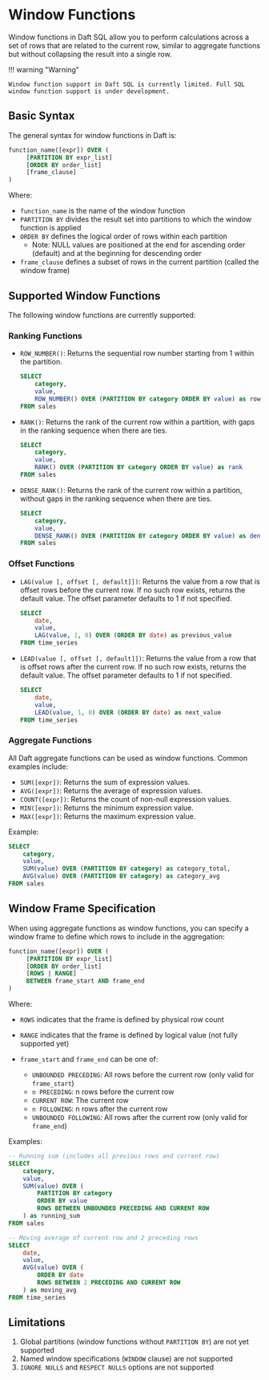 # Window Functions

Window functions in Daft SQL allow you to perform calculations across a set of rows that are related to the current row, similar to aggregate functions but without collapsing the result into a single row.

!!! warning "Warning"

    Window function support in Daft SQL is currently limited. Full SQL window function support is under development.

## Basic Syntax

The general syntax for window functions in Daft is:

```sql
function_name([expr]) OVER (
     [PARTITION BY expr_list]
     [ORDER BY order_list]
     [frame_clause]
)
```

Where:

- `function_name` is the name of the window function
- `PARTITION BY` divides the result set into partitions to which the window function is applied
- `ORDER BY` defines the logical order of rows within each partition
    - Note: NULL values are positioned at the end for ascending order (default) and at the beginning for descending order
- `frame_clause` defines a subset of rows in the current partition (called the window frame)

## Supported Window Functions

The following window functions are currently supported:

### Ranking Functions

- `ROW_NUMBER()`: Returns the sequential row number starting from 1 within the partition.

    ```sql
    SELECT
        category,
        value,
        ROW_NUMBER() OVER (PARTITION BY category ORDER BY value) as row_num
    FROM sales
    ```

- `RANK()`: Returns the rank of the current row within a partition, with gaps in the ranking sequence when there are ties.

    ```sql
    SELECT
        category,
        value,
        RANK() OVER (PARTITION BY category ORDER BY value) as rank
    FROM sales
    ```

- `DENSE_RANK()`: Returns the rank of the current row within a partition, without gaps in the ranking sequence when there are ties.

    ```sql
    SELECT
        category,
        value,
        DENSE_RANK() OVER (PARTITION BY category ORDER BY value) as dense_rank
    FROM sales
    ```

### Offset Functions

- `LAG(value [, offset [, default]])`: Returns the value from a row that is offset rows before the current row. If no such row exists, returns the default value. The offset parameter defaults to 1 if not specified.

    ```sql
    SELECT
        date,
        value,
        LAG(value, 1, 0) OVER (ORDER BY date) as previous_value
    FROM time_series
    ```

- `LEAD(value [, offset [, default]])`: Returns the value from a row that is offset rows after the current row. If no such row exists, returns the default value. The offset parameter defaults to 1 if not specified.

    ```sql
    SELECT
        date,
        value,
        LEAD(value, 1, 0) OVER (ORDER BY date) as next_value
    FROM time_series
    ```

### Aggregate Functions

All Daft aggregate functions can be used as window functions. Common examples include:

- `SUM([expr])`: Returns the sum of expression values.
- `AVG([expr])`: Returns the average of expression values.
- `COUNT([expr])`: Returns the count of non-null expression values.
- `MIN([expr])`: Returns the minimum expression value.
- `MAX([expr])`: Returns the maximum expression value.

Example:

```sql
SELECT
    category,
    value,
    SUM(value) OVER (PARTITION BY category) as category_total,
    AVG(value) OVER (PARTITION BY category) as category_avg
FROM sales
```

## Window Frame Specification

When using aggregate functions as window functions, you can specify a window frame to define which rows to include in the aggregation:

```sql
function_name([expr]) OVER (
     [PARTITION BY expr_list]
     [ORDER BY order_list]
     [ROWS | RANGE]
     BETWEEN frame_start AND frame_end
)
```

Where:

- `ROWS` indicates that the frame is defined by physical row count
- `RANGE` indicates that the frame is defined by logical value (not fully supported yet)
- `frame_start` and `frame_end` can be one of:

    - `UNBOUNDED PRECEDING`: All rows before the current row (only valid for `frame_start`)
    - `n PRECEDING`: n rows before the current row
    - `CURRENT ROW`: The current row
    - `n FOLLOWING`: n rows after the current row
    - `UNBOUNDED FOLLOWING`: All rows after the current row (only valid for `frame_end`)

Examples:

```sql
-- Running sum (includes all previous rows and current row)
SELECT
    category,
    value,
    SUM(value) OVER (
        PARTITION BY category
        ORDER BY value
        ROWS BETWEEN UNBOUNDED PRECEDING AND CURRENT ROW
    ) as running_sum
FROM sales

-- Moving average of current row and 2 preceding rows
SELECT
    date,
    value,
    AVG(value) OVER (
        ORDER BY date
        ROWS BETWEEN 2 PRECEDING AND CURRENT ROW
    ) as moving_avg
FROM time_series
```

## Limitations

1. Global partitions (window functions without `PARTITION BY`) are not yet supported
2. Named window specifications (`WINDOW` clause) are not supported
3. `IGNORE NULLS` and `RESPECT NULLS` options are not supported
